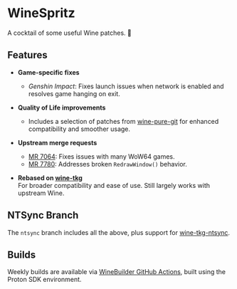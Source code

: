 # WineSpritz
A cocktail of some useful Wine patches. 🍹

## Features

- **Game-specific fixes**  
  - *Genshin Impact*: Fixes launch issues when network is enabled and resolves game hanging on exit.

- **Quality of Life improvements**  
  - Includes a selection of patches from [wine-pure-git](https://aur.archlinux.org/packages/wine-pure-git) for enhanced compatibility and smoother usage.

- **Upstream merge requests**  
  - [MR 7064](https://gitlab.winehq.org/wine/wine/-/merge_requests/7064): Fixes issues with many WoW64 games.  
  - [MR 7780](https://gitlab.winehq.org/wine/wine/-/merge_requests/7780): Addresses broken `RedrawWindow()` behavior.

- **Rebased on [wine-tkg](https://github.com/Kron4ek/wine-tkg)**  
  For broader compatibility and ease of use. Still largely works with upstream Wine.

## NTSync Branch

The `ntsync` branch includes all the above, plus support for [wine-tkg-ntsync](https://github.com/Kron4ek/wine-tkg/tree/ntsync).

## Builds

Weekly builds are available via [WineBuilder GitHub Actions](https://github.com/NelloKudo/WineBuilder/actions), built using the Proton SDK environment.
